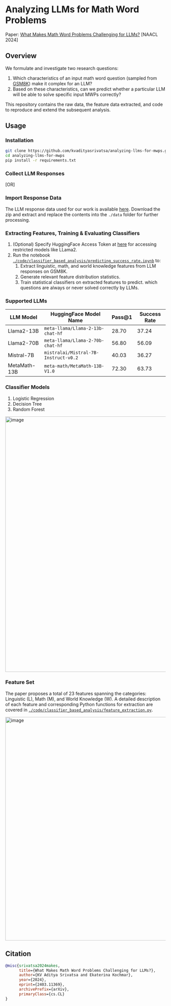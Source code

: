 # Analyzing LLMs for Math Word Problems
Paper: [What Makes Math Word Problems Challenging for LLMs?](https://arxiv.org/abs/2403.11369) [NAACL 2024]

## Overview

We formulate and investigate two research questions: 

 1. Which characteristics of an input math word question (sampled from [GSM8K](https://arxiv.org/abs/2110.14168)) make it complex for an LLM?
 2. Based on these characteristics, can we predict whether a particular LLM will be able to solve specific input MWPs correctly?

This repository contains the raw data, the feature data extracted, and code to reproduce and extend the subsequent analysis.

## Usage

### Installation

```bash
git clone https://github.com/kvadityasrivatsa/analyzing-llms-for-mwps.git
cd analyzing-llms-for-mwps
pip install -r requirements.txt
```

### Collect LLM Responses


[OR]

### Import Response Data
The LLM response data used for our work is available [here](https://drive.google.com/file/d/1A2N2hrVjuKc2mj2Lf_ew3BmpZ5rBoGRu/view?usp=sharing).
Download the zip and extract and replace the contents into the `./data` folder for further processing.

### Extracting Features, Training & Evaluating Classifiers
1. (Optional) Specify HuggingFace Access Token at [here](https://github.com/kvadityasrivatsa/analyzing-llms-for-mwps/blob/cac904cb4b84293ada10283a650608c02d6e7c88/code/classifier_based_analysis/utils.py#L4) for accessing restricted models like LLama2.
2. Run the notebook [`./code/classifier_based_analysis/predicting_success_rate.ipynb`](https://github.com/kvadityasrivatsa/analyzing-llms-for-mwps/blob/main/code/classifier_based_analysis/predicting_success_rate.ipynb) to:
	1. Extract linguistic, math, and world knowledge features from LLM responses on GSM8K.
	2. Generate relevant feature distribution statistics.
	3. Train statistical classifiers on extracted features to predict. which questions are always or never solved correctly by LLMs.

### Supported LLMs

| LLM Model | HuggingFace Model Name | Pass@1 | Success Rate
|--|--|--|--|
| Llama2-13B | `meta-llama/Llama-2-13b-chat-hf` | 28.70 | 37.24
| Llama2-70B | `meta-llama/Llama-2-70b-chat-hf` | 56.80 | 56.09
| Mistral-7B | `mistralai/Mistral-7B-Instruct-v0.2` | 40.03 | 36.27
| MetaMath-13B | `meta-math/MetaMath-13B-V1.0` | 72.30 | 63.73


### Classifier Models
1. Logistic Regression
2. Decision Tree
3. Random Forest 
<img width="800" alt="image" src="https://github.com/kvadityasrivatsa/analyzing-llms-for-mwps/assets/47175964/d34f773a-2d9d-46a7-b063-a1f1a00672d9">

### Feature Set

The paper proposes a total of 23 features spanning the categories: Linguistic (L), Math (M), and World Knowledge (W).
A detailed description of each feature and corresponding Python functions for extraction are covered in [`./code/classifier_based_analysis/feature_extraction.py`](https://github.com/kvadityasrivatsa/analyzing-llms-for-mwps/blob/main/code/classifier_based_analysis/feature_extraction.py).

<img width="700" alt="image" src="https://github.com/kvadityasrivatsa/analyzing-llms-for-mwps/assets/47175964/62e97b15-54aa-43cc-8609-c85d700e5565">

## Citation

```bibtex
@misc{srivatsa2024makes,
      title={What Makes Math Word Problems Challenging for LLMs?}, 
      author={KV Aditya Srivatsa and Ekaterina Kochmar},
      year={2024},
      eprint={2403.11369},
      archivePrefix={arXiv},
      primaryClass={cs.CL}
}
```






